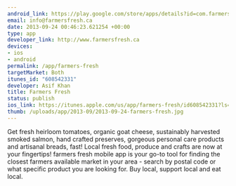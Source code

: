 ```yaml
--- 
android_link: https://play.google.com/store/apps/details?id=com.farmersfresh.app1&hl=en
email: info@farmersfresh.ca
date: 2013-09-24 00:46:23.621254 +00:00
type: app
developer_link: http://www.farmersfresh.ca
devices: 
- ios
- android
permalink: /app/farmers-fresh
targetMarket: Both
itunes_id: "608542331"
developer: Asif Khan
title: Farmers Fresh
status: publish
ios_link: https://itunes.apple.com/us/app/farmers-fresh/id608542331?ls=1%26mt=8
thumb: /uploads/app/2013-09/2013-09-24-farmers-fresh.jpg
---
```


Get fresh heirloom tomatoes, organic goat cheese, sustainably harvested smoked salmon, hand crafted preserves, gorgeous personal care products and artisanal breads, fast! Local fresh food, produce and crafts are now at your fingertips! farmers fresh mobile app is your go-to tool for finding the closest farmers available market in your area - search by postal code or what specific product you are looking for. Buy local, support local and eat local.
